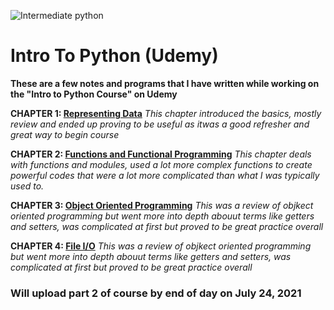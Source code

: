 ![Intermediate python](https://user-images.githubusercontent.com/86697301/126861711-681f33d2-c0ff-4b22-b7a5-020c5770e6bc.png)


# Intro To Python (Udemy)
**These are a few notes and programs that I have written while working on the "Intro to Python Course" on Udemy**

**CHAPTER 1: [Representing Data](https://github.com/Darrenrodricks/IntermediatePythonNanodegree/tree/main/RepresentingData)** 
  *This chapter introduced the basics, mostly review and ended up proving to be useful as itwas a good refresher and great way to begin course*
  
  
**CHAPTER 2: [Functions and Functional Programming](https://github.com/Darrenrodricks/IntermediatePythonNanodegree/tree/main/FunctionsAndFunctionalProgramming)**
*This chapter deals with functions and modules, used a lot more complex functions to create powerful codes that were a lot more complicated than what I was typically used to.*


**CHAPTER 3: [Object Oriented Programming](https://github.com/Darrenrodricks/IntermediatePythonNanodegree/tree/main/ObjectOrientedProgramming)**
*This was a review of objkect oriented programming but went more into depth abouut terms like getters and setters, was complicated at first but proved to be great practice overall*

**CHAPTER 4: [File I/O](https://github.com/Darrenrodricks/IntermediatePythonNanodegree/tree/main/IntermediateFileIO)**
*This was a review of objkect oriented programming but went more into depth abouut terms like getters and setters, was complicated at first but proved to be great practice overall*

### Will upload part 2 of course by end of day on July 24, 2021
